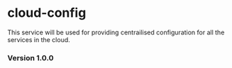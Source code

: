 # cloud-config
This service will be used for providing centrailised configuration for all the services in the cloud.

### Version 1.0.0
